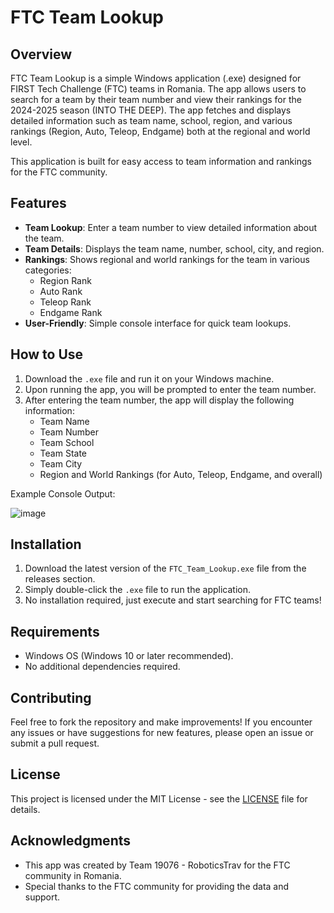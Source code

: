 # FTC Team Lookup

## Overview
FTC Team Lookup is a simple Windows application (.exe) designed for FIRST Tech Challenge (FTC) teams in Romania. The app allows users to search for a team by their team number and view their rankings for the 2024-2025 season (INTO THE DEEP). The app fetches and displays detailed information such as team name, school, region, and various rankings (Region, Auto, Teleop, Endgame) both at the regional and world level.

This application is built for easy access to team information and rankings for the FTC community.

## Features
- **Team Lookup**: Enter a team number to view detailed information about the team.
- **Team Details**: Displays the team name, number, school, city, and region.
- **Rankings**: Shows regional and world rankings for the team in various categories:
  - Region Rank
  - Auto Rank
  - Teleop Rank
  - Endgame Rank
- **User-Friendly**: Simple console interface for quick team lookups.

## How to Use
1. Download the `.exe` file and run it on your Windows machine.
2. Upon running the app, you will be prompted to enter the team number.
3. After entering the team number, the app will display the following information:
   - Team Name
   - Team Number
   - Team School
   - Team State
   - Team City
   - Region and World Rankings (for Auto, Teleop, Endgame, and overall)

Example Console Output:

![image](https://github.com/user-attachments/assets/916dd361-c6ed-45de-a6d2-5ac970bec09f)


## Installation
1. Download the latest version of the `FTC_Team_Lookup.exe` file from the releases section.
2. Simply double-click the `.exe` file to run the application.
3. No installation required, just execute and start searching for FTC teams!

## Requirements
- Windows OS (Windows 10 or later recommended).
- No additional dependencies required.

## Contributing
Feel free to fork the repository and make improvements! If you encounter any issues or have suggestions for new features, please open an issue or submit a pull request.

## License
This project is licensed under the MIT License - see the [LICENSE](LICENSE) file for details.

## Acknowledgments
- This app was created by Team 19076 - RoboticsTrav for the FTC community in Romania.
- Special thanks to the FTC community for providing the data and support.
